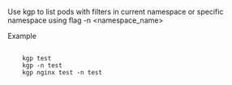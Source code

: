 Use kgp to list pods with filters in current namespace or specific namespace using flag -n <namespace_name>

Example 
##
        kgp test 
        kgp -n test
        kgp nginx test -n test

